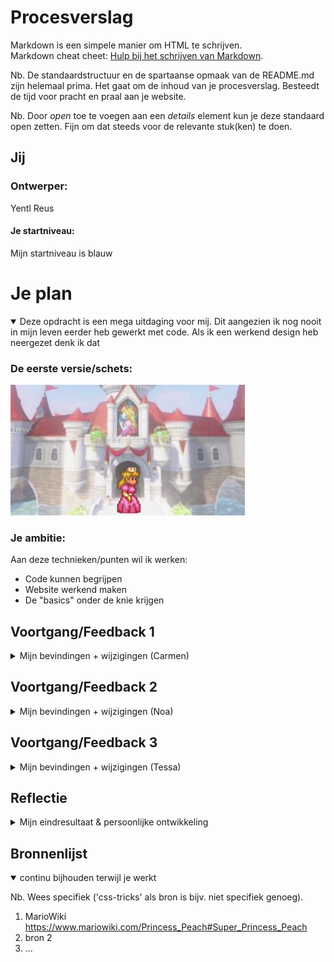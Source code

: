 # Procesverslag
Markdown is een simpele manier om HTML te schrijven.  
Markdown cheat cheet: [Hulp bij het schrijven van Markdown](https://github.com/adam-p/markdown-here/wiki/Markdown-Cheatsheet).

Nb. De standaardstructuur en de spartaanse opmaak van de README.md zijn helemaal prima. Het gaat om de inhoud van je procesverslag. Besteedt de tijd voor pracht en praal aan je website.

Nb. Door *open* toe te voegen aan een *details* element kun je deze standaard open zetten. Fijn om dat steeds voor de relevante stuk(ken) te doen.





## Jij

### Ontwerper:
Yentl Reus

#### Je startniveau:
Mijn startniveau is blauw





# Je plan

<details open>
  <summary>Deze opdracht is een mega uitdaging voor mij. Dit aangezien ik nog nooit in mijn leven eerder heb gewerkt met code. Als ik een werkend design heb neergezet denk ik dat </summary>

  ### De eerste versie/schets:
  <img src="readme-images/eerste-schets.jpg" width="375px" alt="eerste versie/schets">


  ### Je ambitie: 
  Aan deze technieken/punten wil ik werken:
  - Code kunnen begrijpen
  - Website werkend maken
  - De "basics" onder de knie krijgen
  
 
</details>




## Voortgang/Feedback 1

<details>
  <summary>Mijn bevindingen + wijzigingen (Carmen)</summary>

  ### Bevinding 1:
  "Kijk wel even naar de achtergrond of die een wat hogere resolutie kan krijgen."
  

  #### oplossing:
  Uiteindelijk bleek de achtergrond ook niet geschikt te zijn om het design responsive te maken. Daarom heb ik gekozen voor een andere kleinere afbeelding die scherper is. 
 <img src="readme-images/eerste-schets.jpg" width="375px" alt="eerste versie/schets">


  ### Bevinding 2:
  Waar plaats je de informatie? Misschien scherm 3/4 vullen en dan de overige ruimte hiervoor gebruiken. Of iets aan de onderkant laten uitklappen. (progressive disclosure). Of de informatie laten zien op het kasteel zelf?

  #### oplossing:
  Ik heb er voor gekozen om aan de zijkant een stuk perkament te plaatsten waar de informatie op terecht komt. Toad h
 <img src="readme-images/tweede-schets.jpg" width="375px" alt="tweede versie/schets">


  ### Bevinding 3:
  Welke besturing ga je gebruiken? Ik denk dat pijltjestoetsen hierbij wel leuk is.
  ...

</details>




## Voortgang/Feedback 2

<details>
  <summary>Mijn bevindingen + wijzigingen (Noa)</summary>
  
  ### Bevinding 1:
  Misschien kan je bedenken waar je een easteregg kan plaatsen.

  #### oplossing:
  Als grapje/easteregg heb ik mijzelf als de nieuwste versie van peach neergezet. 
  <img src="readme-images/easteregg-ik.png" width="375px" alt="ik">
  <img src="readme-images/easteregg.png" width="375px" alt="easteregg">
  <img src="readme-images/easteregg-hover.png" width="375px" alt="easteregg-hover">

  ### Bevinding 2:
  Maak de jaartallen wat groter zodat ze beter te lezen zijn.

  #### oplossing:
  Jaartallen groter gemaakt en schaduw toegevoegd voor meer contrast en betere leesbaarheid. Ik heb hier helaas geen "before" foto van maar eerst was de tekst de helfd kleiner zonder schaduw.



  ### Bevinding 3:
  ...

</details>



## Voortgang/Feedback 3

<details>
  <summary>Mijn bevindingen + wijzigingen (Tessa)</summary>
  
  ### Bevinding 1:
  Zorg dat de emoij regen stopt want dit leidt af van de interface.

  #### oplossing:
  Ik was het hier helemaal mee eens. Ik wilde dat de regen na 1 keer vallen stopte. Uiteindelijk na veel zoeken en proberen heb ik toch Sanne moeten vragen aangezien het niet lukte. Hij heeft toen vervolgens iets met if, this, else en remove gedaan en toen was het gefixt! De regen valt nu 1 keer bij het landen op de pagina als welkom, daarna is het weg en is alle aandacht bij de interface. 



  ### Bevinding 2:
  Voeg wat meer tekst toe. 

  #### oplossing:
  Toad vertelde eerst alleen welk jaartal en spel er hoorde bij de peach die in de deur stond. Nu heb ik daar een extra stukje over de game bijgevoegd voor wat meer context. 



  ### Bevinding 3:
  Haal het zwarte vlak beneden weg. 

  #### oplossing:
  Ik heb even moeten uitzoeken welk van de afbeeldingen te groot was waardoor de zwart ruimte zichtbaar was. Uiteindelijk bleek dat mijn "eigen" peach te zijn. Daarom heb ik de randen van deze foto even afgesneden en opnieuw geplaatst. Hierdoor verdween de zwarte ruimte. 


</details>




## Reflectie

<details>
  <summary>Mijn eindresultaat & persoonlijke ontwikkeling</summary>

  ### Je uitkomst - karakteristiek screenshot(s):
  <img src="readme-images/eindscherm.png" width="375px" alt="final ontwerp">
  <img src="readme-images/eindschermkelder.png" width="375px" alt="final ontwerp">

  ### Dit ging goed/Heb ik geleerd: 
  In principe letterlijk alles wat je in de code en interface kunt zien (haha). Van de volgorde en termen van HTML tot het opmaken in CSS. Ik heb ook Javascript gebruikt al heb ik daar veel hulp voor gehad. Ik begrijp nu wat er ongeveer staat maar zelf ben ik deze taal nog niet zo vaardig als ik HTML en CSS nu ben. Ik heb geleerd hoe ik elementen maak, verplaats en opmaak maar ook hoe ik animeer en states toevoeg. Toch denk ik dat het meest waardevolle wat ik heb geleerd de taal opzich is. Ik begrjp de basics en kan overleggen met developers (en wat ze mee maken tijdens coderen)



  ### Dit was lastig/Is niet gelukt:
  Alles is lastig als je niet weet hoe het moet. Door veel te vragen, te kijken en te zoeken heb ik uiteindelijk op dat moment begrepen wat er gebeurde. Moet ik sommige dingen nu zelf opnieuw gaan doen, denk ik dat ik het weer lastig vind zoals de eerste keer. Ik heb nu wel een voorbeeld die ik in de toekomst erbij kan pakken om te kijken hoe ik nu verschillende elementen heb gemaakt. 

  
</details>





## Bronnenlijst

<details open>
<summary>continu bijhouden terwijl je werkt</summary>

Nb. Wees specifiek ('css-tricks' als bron is bijv. niet specifiek genoeg).

1. MarioWiki https://www.mariowiki.com/Princess_Peach#Super_Princess_Peach
2. bron 2
3. ...

</details>